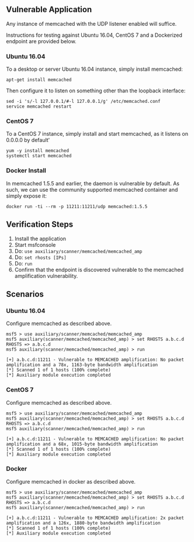 ## Vulnerable Application

Any instance of memcached with the UDP listener enabled will suffice.

Instructions for testing against Ubuntu 16.04, CentOS 7 and a Dockerized endpoint are provided below.

### Ubuntu 16.04

To a desktop or server Ubuntu 16.04 instance, simply install memcached:

```
apt-get install memcached
```

Then configure it to listen on something other than the loopback interface:

```
sed -i 's/-l 127.0.0.1/#-l 127.0.0.1/g' /etc/memcached.conf
service memcached restart
```

### CentOS 7

To a CentOS 7 instance, simply install and start memcached, as it listens on 0.0.0.0 by default'

```
yum -y install memcached
systemctl start memcached
```

### Docker Install

In memcached 1.5.5 and earlier, the daemon is vulnerable by default.  As such, we can use the
community supported memcached container and simply expose it:

```
docker run -ti --rm -p 11211:11211/udp memcached:1.5.5
```

## Verification Steps


  1. Install the application
  2. Start msfconsole
  3. Do: `use auxiliary/scanner/memcached/memcached_amp`
  4. Do: `set rhosts [IPs]`
  5. Do: `run`
  6. Confirm that the endpoint is discovered vulnerable to the memcached amplification vulnerability.

## Scenarios

### Ubuntu 16.04

Configure memcached as described above.

```
msf5 > use auxiliary/scanner/memcached/memcached_amp
msf5 auxiliary(scanner/memcached/memcached_amp) > set RHOSTS a.b.c.d
RHOSTS => a.b.c.d
msf5 auxiliary(scanner/memcached/memcached_amp) > run

[+] a.b.c.d:11211 - Vulnerable to MEMCACHED amplification: No packet amplification and a 78x, 1163-byte bandwidth amplification
[*] Scanned 1 of 1 hosts (100% complete)
[*] Auxiliary module execution completed
```

### CentOS 7

Configure memcached as described above.

```
msf5 > use auxiliary/scanner/memcached/memcached_amp
msf5 auxiliary(scanner/memcached/memcached_amp) > set RHOSTS a.b.c.d
RHOSTS => a.b.c.d
msf5 auxiliary(scanner/memcached/memcached_amp) > run

[+] a.b.c.d:11211 - Vulnerable to MEMCACHED amplification: No packet amplification and a 68x, 1015-byte bandwidth amplification
[*] Scanned 1 of 1 hosts (100% complete)
[*] Auxiliary module execution completed
```

### Docker

Configure memcached in docker as described above.

```
msf5 > use auxiliary/scanner/memcached/memcached_amp
msf5 auxiliary(scanner/memcached/memcached_amp) > set RHOSTS a.b.c.d
RHOSTS => a.b.c.d
msf5 auxiliary(scanner/memcached/memcached_amp) > run

[+] a.b.c.d:11211 - Vulnerable to MEMCACHED amplification: 2x packet amplification and a 126x, 1880-byte bandwidth amplification
[*] Scanned 1 of 1 hosts (100% complete)
[*] Auxiliary module execution completed
```
